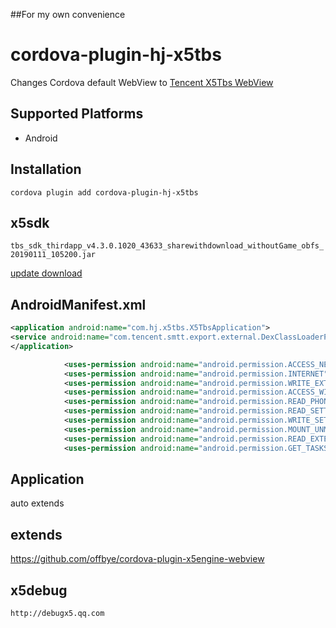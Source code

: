 ##For my own convenience

# cordova-plugin-hj-x5tbs
Changes Cordova default WebView to [Tencent X5Tbs WebView](http://x5.tencent.com/)


## Supported Platforms

- Android


## Installation

``cordova plugin add cordova-plugin-hj-x5tbs``


## x5sdk

``tbs_sdk_thirdapp_v4.3.0.1020_43633_sharewithdownload_withoutGame_obfs_20190111_105200.jar``

[update download](https://x5.tencent.com/tbs/sdk.html)


## AndroidManifest.xml

```xml
<application android:name="com.hj.x5tbs.X5TbsApplication">
<service android:name="com.tencent.smtt.export.external.DexClassLoaderProviderService" android:label="dexopt" android:process=":dexopt" ></service>
</application>

```
```xml
			<uses-permission android:name="android.permission.ACCESS_NETWORK_STATE" />
			<uses-permission android:name="android.permission.INTERNET" />
			<uses-permission android:name="android.permission.WRITE_EXTERNAL_STORAGE" />
			<uses-permission android:name="android.permission.ACCESS_WIFI_STATE" />
			<uses-permission android:name="android.permission.READ_PHONE_STATE" />
			<uses-permission android:name="android.permission.READ_SETTINGS" />
			<uses-permission android:name="android.permission.WRITE_SETTINGS" />
			<uses-permission android:name="android.permission.MOUNT_UNMOUNT_FILESYSTEMS" />
			<uses-permission android:name="android.permission.READ_EXTERNAL_STORAGE" />
			<uses-permission android:name="android.permission.GET_TASKS" />
```

## Application

auto extends


## extends

https://github.com/offbye/cordova-plugin-x5engine-webview


## x5debug

``http://debugx5.qq.com``
